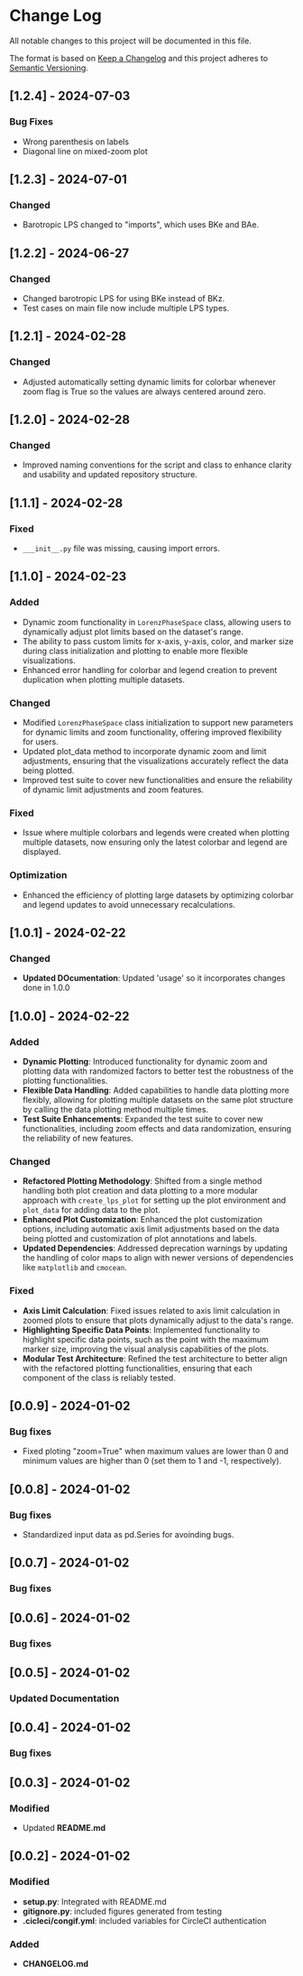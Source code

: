 # Change Log

All notable changes to this project will be documented in this file.

The format is based on [Keep a Changelog](http://keepachangelog.com/)
and this project adheres to [Semantic Versioning](http://semver.org/).

## [1.2.4] - 2024-07-03

### Bug Fixes
- Wrong parenthesis on labels
- Diagonal line on mixed-zoom plot

## [1.2.3] - 2024-07-01

### Changed
- Barotropic LPS changed to "imports", which uses BKe and BAe. 

## [1.2.2] - 2024-06-27

### Changed
- Changed barotropic LPS for using BKe instead of BKz.
- Test cases on main file now include multiple LPS types.

## [1.2.1] - 2024-02-28

### Changed
- Adjusted automatically setting dynamic limits for colorbar whenever zoom flag is True so the values are always centered around zero.

## [1.2.0] - 2024-02-28

### Changed
- Improved naming conventions for the script and class to enhance clarity and usability and updated repository structure.

## [1.1.1] - 2024-02-28

### Fixed
- `___init__.py` file was missing, causing import errors.

## [1.1.0] - 2024-02-23

### Added
- Dynamic zoom functionality in `LorenzPhaseSpace` class, allowing users to dynamically adjust plot limits based on the dataset's range.
- The ability to pass custom limits for x-axis, y-axis, color, and marker size during class initialization and plotting to enable more flexible visualizations.
- Enhanced error handling for colorbar and legend creation to prevent duplication when plotting multiple datasets.

### Changed
- Modified `LorenzPhaseSpace` class initialization to support new parameters for dynamic limits and zoom functionality, offering improved flexibility for users.
- Updated plot_data method to incorporate dynamic zoom and limit adjustments, ensuring that the visualizations accurately reflect the data being plotted.
- Improved test suite to cover new functionalities and ensure the reliability of dynamic limit adjustments and zoom features.

### Fixed
- Issue where multiple colorbars and legends were created when plotting multiple datasets, now ensuring only the latest colorbar and legend are displayed.

### Optimization
- Enhanced the efficiency of plotting large datasets by optimizing colorbar and legend updates to avoid unnecessary recalculations.


## [1.0.1] - 2024-02-22

### Changed
- **Updated DOcumentation**: Updated 'usage' so it incorporates changes done in 1.0.0

## [1.0.0] - 2024-02-22

### Added
- **Dynamic Plotting**: Introduced functionality for dynamic zoom and plotting data with randomized factors to better test the robustness of the plotting functionalities.
- **Flexible Data Handling**: Added capabilities to handle data plotting more flexibly, allowing for plotting multiple datasets on the same plot structure by calling the data plotting method multiple times.
- **Test Suite Enhancements**: Expanded the test suite to cover new functionalities, including zoom effects and data randomization, ensuring the reliability of new features.

### Changed
- **Refactored Plotting Methodology**: Shifted from a single method handling both plot creation and data plotting to a more modular approach with `create_lps_plot` for setting up the plot environment and `plot_data` for adding data to the plot.
- **Enhanced Plot Customization**: Enhanced the plot customization options, including automatic axis limit adjustments based on the data being plotted and customization of plot annotations and labels.
- **Updated Dependencies**: Addressed deprecation warnings by updating the handling of color maps to align with newer versions of dependencies like `matplotlib` and `cmocean`.

### Fixed
- **Axis Limit Calculation**: Fixed issues related to axis limit calculation in zoomed plots to ensure that plots dynamically adjust to the data's range.
- **Highlighting Specific Data Points**: Implemented functionality to highlight specific data points, such as the point with the maximum marker size, improving the visual analysis capabilities of the plots.
- **Modular Test Architecture**: Refined the test architecture to better align with the refactored plotting functionalities, ensuring that each component of the class is reliably tested.


## [0.0.9] - 2024-01-02

### Bug fixes

- Fixed ploting "zoom=True" when maximum values are lower than 0 and minimum values are higher than 0 (set them to 1 and -1, respectively).

## [0.0.8] - 2024-01-02

### Bug fixes

- Standardized input data as pd.Series for avoinding bugs.

## [0.0.7] - 2024-01-02

### Bug fixes

## [0.0.6] - 2024-01-02

### Bug fixes

## [0.0.5] - 2024-01-02

### Updated Documentation

## [0.0.4] - 2024-01-02

### Bug fixes

## [0.0.3] - 2024-01-02

### Modified

- Updated **README.md**

## [0.0.2] - 2024-01-02

### Modified

- **setup.py**: Integrated with README.md
- **gitignore.py**: included figures generated from testing 
- **.cicleci/congif.yml**: included variables for CircleCI authentication

### Added

- **CHANGELOG.md**